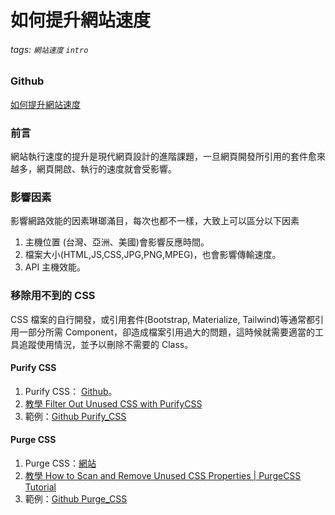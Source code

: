 # 如何提升網站速度
###### tags: `網站速度` `intro`

### Github
[如何提升網站速度](https://github.com/capeta0507/website_speed)

### 前言
網站執行速度的提升是現代網頁設計的進階課題，一旦網頁開發所引用的套件愈來越多，網頁開啟、執行的速度就會受影響。

### 影響因素
影響網路效能的因素琳瑯滿目，每次也都不一樣，大致上可以區分以下因素
1. 主機位置 (台灣、亞洲、美國)會影響反應時間。
2. 檔案大小(HTML,JS,CSS,JPG,PNG,MPEG)，也會影響傳輸速度。
3. API 主機效能。

### 移除用不到的 CSS
CSS 檔案的自行開發，或引用套件(Bootstrap, Materialize, Tailwind)等通常都引用一部分所需 Component，卻造成檔案引用過大的問題，這時候就需要適當的工具追蹤使用情況，並予以刪除不需要的 Class。

#### Purify CSS
1. Purify CSS： [Github](https://github.com/purifycss/purifycss)。
2. [教學 Filter Out Unused CSS with PurifyCSS](https://www.youtube.com/watch?v=06UsYjOezvc)
3. 範例：[Github Purify_CSS](https://github.com/capeta0507/website_speed/tree/main/Purify_CSS)

#### Purge CSS
1. Purge CSS：[網站](https://purgecss.com/)
2. [教學 How to Scan and Remove Unused CSS Properties | PurgeCSS Tutorial](https://www.youtube.com/watch?v=y3WQoON6Vfc&t=196s)
3. 範例：[Github Purge_CSS](https://github.com/capeta0507/website_speed/tree/main/Purge_CSS)

